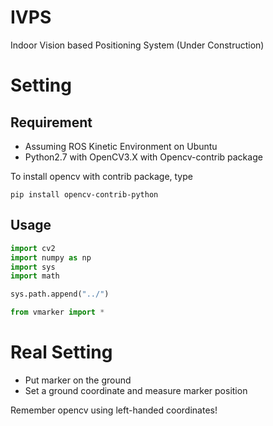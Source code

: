 # IVPS
Indoor Vision based Positioning System (Under Construction)

# Setting

## Requirement

- Assuming ROS Kinetic Environment on Ubuntu
- Python2.7 with OpenCV3.X with Opencv-contrib package

To install opencv with contrib package, type

```
pip install opencv-contrib-python
```

## Usage

```python
import cv2
import numpy as np
import sys
import math

sys.path.append("../")

from vmarker import *
```


# Real Setting

- Put marker on the ground 
- Set a ground coordinate and measure marker position

Remember opencv using left-handed coordinates!